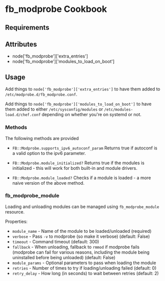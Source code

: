 fb_modprobe Cookbook
====================

Requirements
------------

Attributes
----------
* node['fb_modprobe']['extra_entries']
* node['fb_modprobe']['modules_to_load_on_boot']

Usage
-----
Add things to `node['fb_modprobe']['extra_entries']` to have them added to
`/etc/modprobe.d/fb_modprobe.conf`.

Add things to `node['fb_modprobe']['modules_to_load_on_boot']` to have them
added to either `/etc/sysconfig/modules` or `/etc/modules-load.d/chef.conf`
depending on whether you're on systemd or not.

### Methods
The following methods are provided

* `FB::Modprobe.supports_ipv6_autoconf_param`
Returns true if autoconf is a valid option to the ipv6 parameter.

* `FB::Modprobe.module_initialized?`
Returns true if the modules is initialized - this will work for both built-in
and module drivers.

* `FB::Modprobe.module_loaded?`
Checks if a module is loaded - a more naive version of the above method.

### fb_modprobe_module

Loading and unloading modules can be managed using `fb_modprobe_module`
resource.

Properties:
* `module_name` - Name of the module to be loaded/unloaded (required)
* `verbose` - Pass `-v` to modprobe (so make it verbose) (default: False)
* `timeout` - Command timeout (default: 300)
* `fallback` - When unloading, fallback to `rmmod` if modprobe fails (modprobe
  can fail for various reasons, including the module being uninstalled before
  being unloaded) (default: False)
* `module_params` - Optional parameters to pass when loading the module
* `retries` - Number of times to try if loading/unloading failed (default: 0)
* `retry_delay` - How long (in seconds) to wait between retries (default: 2)
